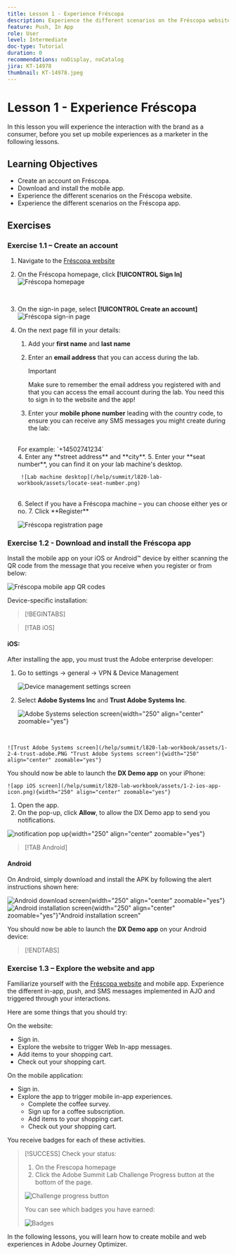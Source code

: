 ```yaml
---
title: Lesson 1 - Experience Fréscopa
description: Experience the different scenarios on the Fréscopa website.
feature: Push, In App
role: User
level: Intermediate
doc-type: Tutorial
duration: 0
recommendations: noDisplay, noCatalog
jira: KT-14978
thumbnail: KT-14978.jpeg
---
```


# Lesson 1 - Experience Fréscopa

In this lesson you will experience the interaction with the brand as a consumer, before you set up mobile experiences as a marketer in the following lessons.

## Learning Objectives 

* Create an account on Fréscopa.
* Download and install the mobile app.
* Experience the different scenarios on the Fréscopa website.
* Experience the different scenarios on the Fréscopa app.

## Exercises

### Exercise 1.1 – Create an account 

1. Navigate to the [Fréscopa website](https://dsn.adobe.com/p/adobe-summit-2024?token=eyJhbGciOiJIUzI1NiIsInR5cCI6IkpXVCJ9.eyJpZCI6ImFub255bW91cyIsImVtYWlsIjoiYW5vbnltb3VzQGFkb2JlLmNvbSIsImlzc3VlciI6InNoYXJlZC1saW5rIiwiYXJnb24iOnsiYWNjZXNzIjoicmVhZC1wcm9qZWN0IiwicHJvamVjdElkIjoiYWRvYmUtc3VtbWl0LTIwMjQifSwiaWF0IjoxNzA5NjAyMzQzLCJleHAiOjE3MTE0MTY3NDN9.V3zEKnVL3vGpPqr_34XjnJ5PSYKApYviBE02zyBalsY)


2. On the Fréscopa homepage, click **[!UICONTROL Sign In]**
   <br>
   ![Fréscopa homepage](/help/summit/l820-lab-workbook/assets/1-1-1-frescopa-homepage.png "Fréscopa homepage")

   <br>
3. On the sign-in page, select **[!UICONTROL Create an account]**
     <br>
    ![Fréscopa sign-in page](/help/summit/l820-lab-workbook/assets/1-1-2-frescopa-sign-in-page.png "Fréscopa sign-in")
     <br>
4. On the next page fill in your details:
   1. Add your **first name** and **last name**
   2. Enter an **email address** that you can access during the lab.

        >[!IMPORTANT]
        > Make sure to remember the email address you registered with and that you can access the email account during the lab. You need this to sign in to the website and the app!

   3. Enter your **mobile phone number** leading with the country code, to ensure you can receive any SMS messages you might create during the lab: 
    <br>
    For example: `+14502741234`
   <br>
   4. Enter any **street address** and **city**. 
   5. Enter your **seat number**, you can find it on your lab machine's desktop.
   <br>
        
        ![Lab machine desktop](/help/summit/l820-lab-workbook/assets/locate-seat-number.png)
        
    <br>
   6. Select if you have a Fréscopa machine – you can choose either yes or no.
   7. Click **Register**

    ![Fréscopa registration page](/help/summit/l820-lab-workbook/assets/1-1-3-frescopa-registration-page.png)


### Exercise 1.2 - Download and install the Fréscopa app

Install the mobile app on your iOS or Android&trade; device by either scanning the QR code from the message that you receive when you register or from below:

![Fréscopa mobile app QR codes](/help/summit/l820-lab-workbook/assets/1-2-1-qr-codes.png "Fréscopa mobile app QR codes")

Device-specific installation:

>[!BEGINTABS] 

>[!TAB iOS]

#### iOS:

After installing the app, you must trust the Adobe enterprise developer:

1. Go to settings -> general -> VPN & Device Management 

    ![Device management settings screen](/help/summit/l820-lab-workbook/assets/1-2-2-device-management-screen.PNG "Device management settings screen")

2. Select **Adobe Systems Inc** and **Trust Adobe Systems Inc**.

    ![Adobe Systems selection screen](/help/summit/l820-lab-workbook/assets/1-2-3-adobe-systems.PNG "Adobe Systems selection screen"){width="250" align="center" zoomable="yes"}
<br>

    ![Trust Adobe Systems screen](/help/summit/l820-lab-workbook/assets/1-2-4-trust-adobe.PNG "Trust Adobe Systems screen"){width="250" align="center" zoomable="yes"}


You should now be able to launch the **DX Demo app** on your iPhone:

    ![app iOS screen](/help/summit/l820-lab-workbook/assets/1-2-ios-app-icon.png){width="250" align="center" zoomable="yes"}


   1. Open the app.
   2. On the pop-up, click **Allow**, to allow the DX Demo app to send you notifications.

   ![notification pop up](/help/summit/l820-lab-workbook/assets/1-2-allow-notifications.png){width="250" align="center" zoomable="yes"}

 

>[!TAB Android]

#### Android

On Android, simply download and install the APK by following the alert instructions shown here:

![Android download screen](/help/summit/l820-lab-workbook/assets/1-2-5-android-download.jpg "Android download screen"){width="250" align="center" zoomable="yes"}
<br>
![Android installation screen](/help/summit/l820-lab-workbook/assets/1-2-6-android-installation.jpg){width="250" align="center" zoomable="yes"}"Android installation screen"

You should now be able to launch the **DX Demo app** on your Android device:

 >[!ENDTABS]

### Exercise 1.3 – Explore the website and app

Familiarize yourself with the [Fréscopa website](https://dsn.adobe.com/web/adobe-summit-2024?token=eyJhbGciOiJIUzI1NiIsInR5cCI6IkpXVCJ9.eyJpZCI6ImFub255bW91cyIsImVtYWlsIjoiYW5vbnltb3VzQGFkb2JlLmNvbSIsImlzc3VlciI6InNoYXJlZC1saW5rIiwiYXJnb24iOnsiYWNjZXNzIjoicmVhZC1wcm9qZWN0IiwicHJvamVjdElkIjoiYWRvYmUtc3VtbWl0LTIwMjQifSwiaWF0IjoxNzA4NjQyNTU4LCJleHAiOjE3MTA0NTY5NTh9.m4N8Bs5ZB1jYbUSdl1B6MaYJvUiolIYI_T_TcR-xMfU) and mobile app. Experience the different in-app, push, and SMS messages implemented in AJO and triggered through your interactions.

Here are some things that you should try:

On the website:

* Sign in.
* Explore the website to trigger Web In-app messages.
* Add items to your shopping cart.
* Check out your shopping cart.

On the mobile application:

* Sign in.
* Explore the app to trigger mobile in-app experiences.
  * Complete the coffee survey.
  * Sign up for a coffee subscription.
  * Add items to your shopping cart.
  * Check out your shopping cart.
 
You receive badges for each of these activities.

>[!SUCCESS]
>Check your status: 
>
> 1. On the Frescopa homepage
> 2. Click the Adobe Summit Lab Challenge Progress button at the bottom of the page.
> 
>  ![Challenge progress button](/help/summit/l820-lab-workbook/assets/1-3-challenge-progress-button.png)
>
> You can see which badges you have earned:
> 
> ![Badges](/help/summit/l820-lab-workbook/assets/1-3-badges.png)

In the following lessons, you will learn how to create mobile and web experiences in Adobe Journey Optimizer.